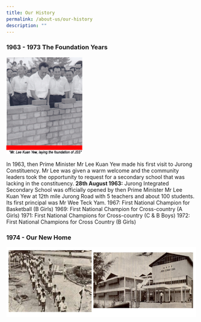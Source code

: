 ```yaml
---
title: Our History
permalink: /about-us/our-history
description: ""
---
```

### 1963 - 1973 The Foundation Years

<img src="/images/LKY1.gif" 
     style="width:40%">

In 1963, then Prime Minister Mr Lee Kuan Yew made his first visit to Jurong Constituency. Mr Lee was given a warm welcome and the community leaders took the opportunity to request for a secondary school that was lacking in the constituency. **28th August 1963:** Jurong Integrated Secondary School was officially opened by then Prime Minister Mr Lee Kuan Yew at 12th mile Jurong Road with 5 teachers and about 100 students. Its first principal was Mr Wee Teck Yam. 1967: First National Champion for Basketball (B Girls) 1969: First National Champion for Cross-country (A Girls) 1971: First National Champions for Cross-country (C & B Boys) 1972: First National Champions for Cross Country (B Girls)

### 1974 - Our New Home

![](/images/capture2.jpg)